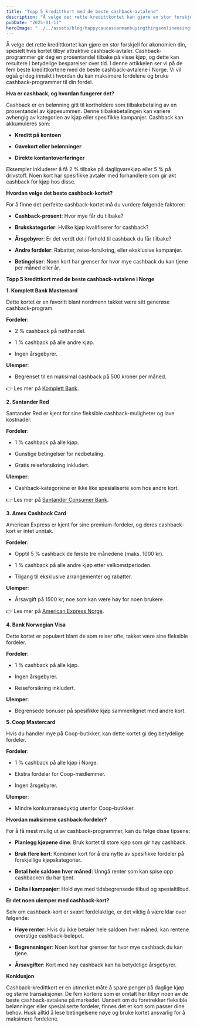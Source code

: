 ```yaml
---
title: "Topp 5 kredittkort med de beste cashback-avtalene"
description: "Å velge det rette kredittkortet kan gjøre en stor forskjell for økonomien din, spesielt hvis kortet tilbyr attraktive cashback-avtaler. Cashback-programmer gir deg en prosentandel tilbake på visse kjøp, og dette kan resultere i betydelige besparelser over tid. I denne artikkelen ser vi på de fem beste kredittkortene med de beste cashback-avtalene i Norge. Vi vil &#8230; Read more"
pubDate: "2025-01-11"
heroImage: "../../assets/blog/happycaucasianmanbuyingthingsonlineusingsmartphone.jpg"
---
```


Å velge det rette kredittkortet kan gjøre en stor forskjell for økonomien din, spesielt hvis kortet tilbyr attraktive cashback-avtaler. Cashback-programmer gir deg en prosentandel tilbake på visse kjøp, og dette kan resultere i betydelige besparelser over tid. I denne artikkelen ser vi på de fem beste kredittkortene med de beste cashback-avtalene i Norge. Vi vil også gi deg innsikt i hvordan du kan maksimere fordelene og bruke cashback-programmer til din fordel.

**Hva er cashback, og hvordan fungerer det?**

Cashback er en belønning gitt til kortholdere som tilbakebetaling av en prosentandel av kjøpesummen. Denne tilbakebetalingen kan variere avhengig av kategorien av kjøp eller spesifikke kampanjer. Cashback kan akkumuleres som:

- **Kreditt på kontoen**

- **Gavekort eller belønninger**

- **Direkte kontantoverføringer**

Eksempler inkluderer å få 2 % tilbake på dagligvarekjøp eller 5 % på drivstoff. Noen kort har spesifikke avtaler med forhandlere som gir økt cashback for kjøp hos disse.

**Hvordan velge det beste cashback-kortet?**

For å finne det perfekte cashback-kortet må du vurdere følgende faktorer:

- **Cashback-prosent**: Hvor mye får du tilbake?

- **Brukskategorier**: Hvilke kjøp kvalifiserer for cashback?

- **Årsgebyrer**: Er det verdt det i forhold til cashback du får tilbake?

- **Andre fordeler**: Rabatter, reise-forsikring, eller eksklusive kampanjer.

- **Betingelser**: Noen kort har grenser for hvor mye cashback du kan tjene per måned eller år.

**Topp 5 kredittkort med de beste cashback-avtalene i Norge**

**1. Komplett Bank Mastercard**

Dette kortet er en favoritt blant nordmenn takket være sitt generøse cashback-program.

**Fordeler**:

- 2 % cashback på netthandel.

- 1 % cashback på alle andre kjøp.

- Ingen årsgebyrer.

**Ulemper**:

- Begrenset til en maksimal cashback på 500 kroner per måned.

👉 Les mer på [Komplett Bank](https://www.komplettbank.no/).

**2. Santander Red**

Santander Red er kjent for sine fleksible cashback-muligheter og lave kostnader.

**Fordeler**:

- 1 % cashback på alle kjøp.

- Gunstige betingelser for nedbetaling.

- Gratis reiseforsikring inkludert.

**Ulemper**:

- Cashback-kategoriene er ikke like spesialiserte som hos andre kort.

👉 Les mer på [Santander Consumer Bank](https://www.santanderconsumer.no/).

**3. Amex Cashback Card**

American Express er kjent for sine premium-fordeler, og deres cashback-kort er intet unntak.

**Fordeler**:

- Opptil 5 % cashback de første tre månedene (maks. 1000 kr).

- 1 % cashback på alle andre kjøp etter velkomstperioden.

- Tilgang til eksklusive arrangementer og rabatter.

**Ulemper**:

- Årsavgift på 1500 kr, noe som kan være høy for noen brukere.

👉 Les mer på [American Express Norge](https://www.americanexpress.com/).

**4. Bank Norwegian Visa**

Dette kortet er populært blant de som reiser ofte, takket være sine fleksible fordeler.

**Fordeler**:

- 1 % cashback på alle kjøp.

- Ingen årsgebyrer.

- Reiseforsikring inkludert.

**Ulemper**:

- Begrensede bonuser på spesifikke kjøp sammenlignet med andre kort.

**5. Coop Mastercard**

Hvis du handler mye på Coop-butikker, kan dette kortet gi deg betydelige fordeler.

**Fordeler**:

- 1 % cashback på alle kjøp i Norge.

- Ekstra fordeler for Coop-medlemmer.

- Ingen årsgebyrer.

**Ulemper**:

- Mindre konkurransedyktig utenfor Coop-butikker.

**Hvordan maksimere cashback-fordeler?**

For å få mest mulig ut av cashback-programmer, kan du følge disse tipsene:

- **Planlegg kjøpene dine**: Bruk kortet til store kjøp som gir høy cashback.

- **Bruk flere kort**: Kombiner kort for å dra nytte av spesifikke fordeler på forskjellige kjøpskategorier.

- **Betal hele saldoen hver måned**: Unngå renter som kan spise opp cashbacken du har tjent.

- **Delta i kampanjer**: Hold øye med tidsbegrensede tilbud og spesialtilbud.

**Er det noen ulemper med cashback-kort?**

Selv om cashback-kort er svært fordelaktige, er det viktig å være klar over følgende:

- **Høye renter**: Hvis du ikke betaler hele saldoen hver måned, kan rentene overstige cashback-beløpet.

- **Begrensninger**: Noen kort har grenser for hvor mye cashback du kan tjene.

- **Årsavgifter**: Kort med høy cashback kan ha betydelige årsgebyrer.

**Konklusjon**

Cashback-kredittkort er en utmerket måte å spare penger på daglige kjøp og større transaksjoner. De fem kortene som er omtalt her tilbyr noen av de beste cashback-avtalene på markedet. Uansett om du foretrekker fleksible belønninger eller spesialiserte fordeler, finnes det et kort som passer dine behov. Husk alltid å lese betingelsene nøye og bruke kortet ansvarlig for å maksimere fordelene.
